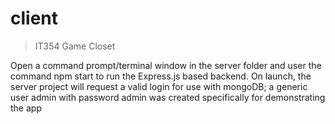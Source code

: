 # client

> IT354 Game Closet

Open a command prompt/terminal window in the server folder and user the command npm start to run the Express.js based backend. On launch, the server project will request a valid login for use with mongoDB; a generic user admin with password admin was created specifically for demonstrating the app


